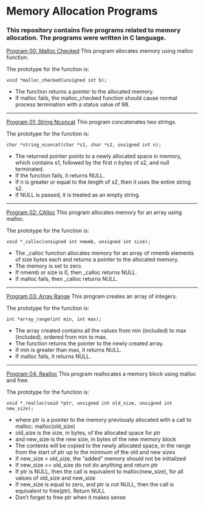 # Memory Allocation Programs

### **This repository contains five programs related to memory allocation. The programs were written in C language.**

[Program 00: Malloc Checked](https://github.com/ehabsmh/alx-low_level_programming/blob/main/0x0C-more_malloc_free/0-malloc_checked.c)
This program allocates memory using malloc function. 

The prototype for the function is:
```
void *malloc_checked(unsigned int b);
```
- The function returns a pointer to the allocated memory.
- If malloc fails, the malloc_checked function should cause normal process termination with a status value of 98.

______________________________________________________________________________________________________________________________________________________________________

[Program 01: String Nconcat](https://github.com/ehabsmh/alx-low_level_programming/blob/main/0x0C-more_malloc_free/1-string_nconcat.c)
This program concatenates two strings.

The prototype for the function is:
```
char *string_nconcat(char *s1, char *s2, unsigned int n);
```

- The returned pointer points to a newly allocated space in memory, which contains s1, followed by the first n bytes of s2, and null terminated.
- If the function fails, it returns NULL.
- If n is greater or equal to the length of s2, then it uses the entire string s2.
- If NULL is passed, it is treated as an empty string.

______________________________________________________________________________________________________________________________________________________________________

[Program 02: CAlloc](https://github.com/ehabsmh/alx-low_level_programming/blob/main/0x0C-more_malloc_free/2-calloc.c)
This program allocates memory for an array using malloc.

The prototype for the function is:
```
void *_calloc(unsigned int nmemb, unsigned int size);
```

- The _calloc function allocates memory for an array of nmemb elements of size bytes each and returns a pointer to the allocated memory.
- The memory is set to zero.
- If nmemb or size is 0, then _calloc returns NULL.
- If malloc fails, then _calloc returns NULL.

______________________________________________________________________________________________________________________________________________________________________

[Program 03: Array Range](https://github.com/ehabsmh/alx-low_level_programming/blob/main/0x0C-more_malloc_free/3-array_range.c)
This program creates an array of integers.

The prototype for the function is:
```
int *array_range(int min, int max);
```

- The array created contains all the values from min (included) to max (included), ordered from min to max.
- The function returns the pointer to the newly created array.
- If min is greater than max, it returns NULL.
- If malloc fails, it returns NULL.

______________________________________________________________________________________________________________________________________________________________________

[Program 04: Realloc](https://github.com/ehabsmh/alx-low_level_programming/blob/main/0x0C-more_malloc_free/100-realloc.c)
This program reallocates a memory block using malloc and free.

The prototype for the function is:
```
void *_realloc(void *ptr, unsigned int old_size, unsigned int new_size);
```

- where ptr is a pointer to the memory previously allocated with a call to malloc: malloc(old_size)
- old_size is the size, in bytes, of the allocated space for ptr
- and new_size is the new size, in bytes of the new memory block
- The contents will be copied to the newly allocated space, in the range from the start of ptr up to the minimum of the old and new sizes
- If new_size > old_size, the “added” memory should not be initialized
- If new_size == old_size do not do anything and return ptr
- If ptr is NULL, then the call is equivalent to malloc(new_size), for all values of old_size and new_size
- If new_size is equal to zero, and ptr is not NULL, then the call is equivalent to free(ptr). Return NULL
- Don’t forget to free ptr when it makes sense
